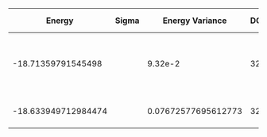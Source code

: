 | Energy             | Sigma | Energy Variance | DOF | Einf              | Method                                          | Data Repository                                              |
|--------------------|-------|-----------------|-----|-------------------|-------------------------------------------------|--------------------------------------------------------------|
| -18.71359791545498 |       | 9.32e-2         | 32  | 62.98412698412698 | QMC (continuous-time expansion), PRB 93, 155117 | [SpinlesstV-LCT-INT](https://github.com/wangleiphy/SpinlesstV-LCT-INT) |
| -18.633949712984474 |  | 0.07672577695612773 | 32  | 62.98412698412698 | DMRG (maxbonddim = 4096)                        |                                                              |
